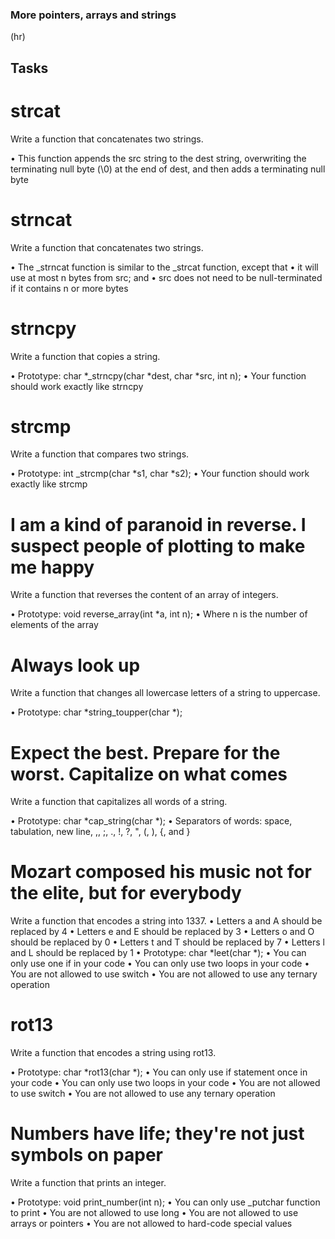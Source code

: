 ### More pointers, arrays and strings ###
(hr)
## Tasks ##

# strcat #
Write a function that concatenates two strings.

 • This function appends the src string to the dest string, overwriting the terminating null byte (\0) at the end of dest, and then adds a terminating null byte

# strncat #

Write a function that concatenates two strings.

 • The _strncat function is similar to the _strcat function, except that
    • it will use at most n bytes from src; and
    • src does not need to be null-terminated if it contains n or more bytes

# strncpy #

Write a function that copies a string.

 • Prototype: char *_strncpy(char *dest, char *src, int n);
 • Your function should work exactly like strncpy

# strcmp #
Write a function that compares two strings.

 • Prototype: int _strcmp(char *s1, char *s2);
 • Your function should work exactly like strcmp

# I am a kind of paranoid in reverse. I suspect people of plotting to make me happy #
Write a function that reverses the content of an array of integers.

 • Prototype: void reverse_array(int *a, int n);
 • Where n is the number of elements of the array

# Always look up #
Write a function that changes all lowercase letters of a string to uppercase.

 • Prototype: char *string_toupper(char *);

# Expect the best. Prepare for the worst. Capitalize on what comes #
Write a function that capitalizes all words of a string.

 • Prototype: char *cap_string(char *);
 • Separators of words: space, tabulation, new line, ,, ;, ., !, ?, ", (, ), {, and }

# Mozart composed his music not for the elite, but for everybody #
Write a function that encodes a string into 1337.
 • Letters a and A should be replaced by 4
 • Letters e and E should be replaced by 3
 • Letters o and O should be replaced by 0
 • Letters t and T should be replaced by 7
 • Letters l and L should be replaced by 1
 • Prototype: char *leet(char *);
 • You can only use one if in your code
 • You can only use two loops in your code
 • You are not allowed to use switch
 • You are not allowed to use any ternary operation

# rot13 #
Write a function that encodes a string using rot13.

 • Prototype: char *rot13(char *);
 • You can only use if statement once in your code
 • You can only use two loops in your code
 • You are not allowed to use switch
 • You are not allowed to use any ternary operation

# Numbers have life; they're not just symbols on paper #
Write a function that prints an integer.

 • Prototype: void print_number(int n);
 • You can only use _putchar function to print
 • You are not allowed to use long
 • You are not allowed to use arrays or pointers
 • You are not allowed to hard-code special values

